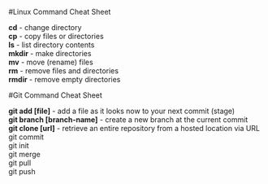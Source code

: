 #Linux Command Cheat Sheet

<b>cd</b> - change directory<br>
<b>cp</b> - copy files or directories<br>
<b>ls</b> - list directory contents<br>
<b>mkdir</b> - make directories<br>
<b>mv</b> - move (rename) files<br>
<b>rm</b> - remove files and directories<br>
<b>rmdir</b> - remove empty directories<br>

#Git Command Cheat Sheet

<b>git add [file]</b> - add a file as it looks now to your next commit (stage)<br>
<b>git branch [branch-name]</b> - create a new branch at the current commit<br>
<b>git clone [url]</b> - retrieve an entire repository from a hosted location via URL<br>
git commit<br>
git init<br>
git merge<br>
git pull<br>
git push<br>

